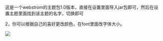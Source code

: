 这是一个webstrom的主题包1.0版本，直接在设置里面导入jar包即可，然后在设置主题里面找到该主题的名字，切换即可



2，你可以根据自己的喜好更改颜色，在font里面改字体大小。

![](D:\webstormsetting\img\QQ截图20190624133733.png)